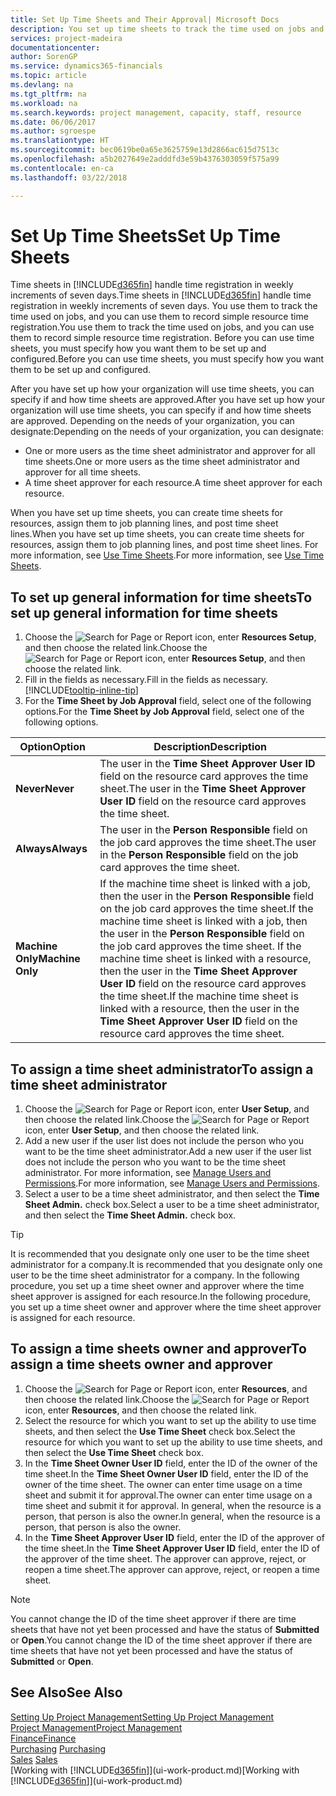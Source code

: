 ```yaml
---
title: Set Up Time Sheets and Their Approval| Microsoft Docs
description: You set up time sheets to track the time used on jobs and using resources, helping you with project management, staffing, and capacity
services: project-madeira
documentationcenter: 
author: SorenGP
ms.service: dynamics365-financials
ms.topic: article
ms.devlang: na
ms.tgt_pltfrm: na
ms.workload: na
ms.search.keywords: project management, capacity, staff, resource
ms.date: 06/06/2017
ms.author: sgroespe
ms.translationtype: HT
ms.sourcegitcommit: bec0619be0a65e3625759e13d2866ac615d7513c
ms.openlocfilehash: a5b2027649e2adddfd3e59b4376303059f575a99
ms.contentlocale: en-ca
ms.lasthandoff: 03/22/2018

---
```

# <a name="set-up-time-sheets"></a><span data-ttu-id="e4907-103">Set Up Time Sheets</span><span class="sxs-lookup"><span data-stu-id="e4907-103">Set Up Time Sheets</span></span>
<span data-ttu-id="e4907-104">Time sheets in [!INCLUDE[d365fin](includes/d365fin_md.md)] handle time registration in weekly increments of seven days.</span><span class="sxs-lookup"><span data-stu-id="e4907-104">Time sheets in [!INCLUDE[d365fin](includes/d365fin_md.md)] handle time registration in weekly increments of seven days.</span></span> <span data-ttu-id="e4907-105">You use them to track the time used on jobs, and you can use them to record simple resource time registration.</span><span class="sxs-lookup"><span data-stu-id="e4907-105">You use them to track the time used on jobs, and you can use them to record simple resource time registration.</span></span> <span data-ttu-id="e4907-106">Before you can use time sheets, you must specify how you want them to be set up and configured.</span><span class="sxs-lookup"><span data-stu-id="e4907-106">Before you can use time sheets, you must specify how you want them to be set up and configured.</span></span>

<span data-ttu-id="e4907-107">After you have set up how your organization will use time sheets, you can specify if and how time sheets are approved.</span><span class="sxs-lookup"><span data-stu-id="e4907-107">After you have set up how your organization will use time sheets, you can specify if and how time sheets are approved.</span></span> <span data-ttu-id="e4907-108">Depending on the needs of your organization, you can designate:</span><span class="sxs-lookup"><span data-stu-id="e4907-108">Depending on the needs of your organization, you can designate:</span></span>

* <span data-ttu-id="e4907-109">One or more users as the time sheet administrator and approver for all time sheets.</span><span class="sxs-lookup"><span data-stu-id="e4907-109">One or more users as the time sheet administrator and approver for all time sheets.</span></span>
* <span data-ttu-id="e4907-110">A time sheet approver for each resource.</span><span class="sxs-lookup"><span data-stu-id="e4907-110">A time sheet approver for each resource.</span></span>

<span data-ttu-id="e4907-111">When you have set up time sheets, you can create time sheets for resources, assign them to job planning lines, and post time sheet lines.</span><span class="sxs-lookup"><span data-stu-id="e4907-111">When you have set up time sheets, you can create time sheets for resources, assign them to job planning lines, and post time sheet lines.</span></span> <span data-ttu-id="e4907-112">For more information, see [Use Time Sheets](projects-how-use-time-sheets.md).</span><span class="sxs-lookup"><span data-stu-id="e4907-112">For more information, see [Use Time Sheets](projects-how-use-time-sheets.md).</span></span>

## <a name="to-set-up-general-information-for-time-sheets"></a><span data-ttu-id="e4907-113">To set up general information for time sheets</span><span class="sxs-lookup"><span data-stu-id="e4907-113">To set up general information for time sheets</span></span>
1. <span data-ttu-id="e4907-114">Choose the ![Search for Page or Report](media/ui-search/search_small.png "Search for Page or Report icon") icon, enter **Resources Setup**, and then choose the related link.</span><span class="sxs-lookup"><span data-stu-id="e4907-114">Choose the ![Search for Page or Report](media/ui-search/search_small.png "Search for Page or Report icon") icon, enter **Resources Setup**, and then choose the related link.</span></span>  
2. <span data-ttu-id="e4907-115">Fill in the fields as necessary.</span><span class="sxs-lookup"><span data-stu-id="e4907-115">Fill in the fields as necessary.</span></span> [!INCLUDE[tooltip-inline-tip](includes/tooltip-inline-tip_md.md)]
3. <span data-ttu-id="e4907-116">For the **Time Sheet by Job Approval** field, select one of the following options.</span><span class="sxs-lookup"><span data-stu-id="e4907-116">For the **Time Sheet by Job Approval** field, select one of the following options.</span></span>

| <span data-ttu-id="e4907-117">Option</span><span class="sxs-lookup"><span data-stu-id="e4907-117">Option</span></span> | <span data-ttu-id="e4907-118">Description</span><span class="sxs-lookup"><span data-stu-id="e4907-118">Description</span></span> |
| --- | --- |
| <span data-ttu-id="e4907-119">**Never**</span><span class="sxs-lookup"><span data-stu-id="e4907-119">**Never**</span></span> |<span data-ttu-id="e4907-120">The user in the **Time Sheet Approver User ID** field on the resource card approves the time sheet.</span><span class="sxs-lookup"><span data-stu-id="e4907-120">The user in the **Time Sheet Approver User ID** field on the resource card approves the time sheet.</span></span> |
| <span data-ttu-id="e4907-121">**Always**</span><span class="sxs-lookup"><span data-stu-id="e4907-121">**Always**</span></span> |<span data-ttu-id="e4907-122">The user in the **Person Responsible** field on the job card approves the time sheet.</span><span class="sxs-lookup"><span data-stu-id="e4907-122">The user in the **Person Responsible** field on the job card approves the time sheet.</span></span> |
| <span data-ttu-id="e4907-123">**Machine Only**</span><span class="sxs-lookup"><span data-stu-id="e4907-123">**Machine Only**</span></span> |<span data-ttu-id="e4907-124">If the machine time sheet is linked with a job, then the user in the **Person Responsible** field on the job card approves the time sheet.</span><span class="sxs-lookup"><span data-stu-id="e4907-124">If the machine time sheet is linked with a job, then the user in the **Person Responsible** field on the job card approves the time sheet.</span></span> <span data-ttu-id="e4907-125">If the machine time sheet is linked with a resource, then the user in the **Time Sheet Approver User ID** field on the resource card approves the time sheet.</span><span class="sxs-lookup"><span data-stu-id="e4907-125">If the machine time sheet is linked with a resource, then the user in the **Time Sheet Approver User ID** field on the resource card approves the time sheet.</span></span> |

## <a name="to-assign-a-time-sheet-administrator"></a><span data-ttu-id="e4907-126">To assign a time sheet administrator</span><span class="sxs-lookup"><span data-stu-id="e4907-126">To assign a time sheet administrator</span></span>
1. <span data-ttu-id="e4907-127">Choose the ![Search for Page or Report](media/ui-search/search_small.png "Search for Page or Report icon") icon, enter **User Setup**, and then choose the related link.</span><span class="sxs-lookup"><span data-stu-id="e4907-127">Choose the ![Search for Page or Report](media/ui-search/search_small.png "Search for Page or Report icon") icon, enter **User Setup**, and then choose the related link.</span></span>  
2. <span data-ttu-id="e4907-128">Add a new user if the user list does not include the person who you want to be the time sheet administrator.</span><span class="sxs-lookup"><span data-stu-id="e4907-128">Add a new user if the user list does not include the person who you want to be the time sheet administrator.</span></span> <span data-ttu-id="e4907-129">For more information, see [Manage Users and Permissions](ui-how-users-permissions.md).</span><span class="sxs-lookup"><span data-stu-id="e4907-129">For more information, see [Manage Users and Permissions](ui-how-users-permissions.md).</span></span>
3. <span data-ttu-id="e4907-130">Select a user to be a time sheet administrator, and then select the **Time Sheet Admin.** check box.</span><span class="sxs-lookup"><span data-stu-id="e4907-130">Select a user to be a time sheet administrator, and then select the **Time Sheet Admin.** check box.</span></span>  

> [!TIP]  
>   <span data-ttu-id="e4907-131">It is recommended that you designate only one user to be the time sheet administrator for a company.</span><span class="sxs-lookup"><span data-stu-id="e4907-131">It is recommended that you designate only one user to be the time sheet administrator for a company.</span></span> <span data-ttu-id="e4907-132">In the following procedure, you set up a time sheet owner and approver where the time sheet approver is assigned for each resource.</span><span class="sxs-lookup"><span data-stu-id="e4907-132">In the following procedure, you set up a time sheet owner and approver where the time sheet approver is assigned for each resource.</span></span>  

## <a name="to-assign-a-time-sheets-owner-and-approver"></a><span data-ttu-id="e4907-133">To assign a time sheets owner and approver</span><span class="sxs-lookup"><span data-stu-id="e4907-133">To assign a time sheets owner and approver</span></span>
1. <span data-ttu-id="e4907-134">Choose the ![Search for Page or Report](media/ui-search/search_small.png "Search for Page or Report icon") icon, enter **Resources**, and then choose the related link.</span><span class="sxs-lookup"><span data-stu-id="e4907-134">Choose the ![Search for Page or Report](media/ui-search/search_small.png "Search for Page or Report icon") icon, enter **Resources**, and then choose the related link.</span></span>
2. <span data-ttu-id="e4907-135">Select the resource for which you want to set up the ability to use time sheets, and then select the **Use Time Sheet** check box.</span><span class="sxs-lookup"><span data-stu-id="e4907-135">Select the resource for which you want to set up the ability to use time sheets, and then select the **Use Time Sheet** check box.</span></span>  
3. <span data-ttu-id="e4907-136">In the **Time Sheet Owner User ID** field, enter the ID of the owner of the time sheet.</span><span class="sxs-lookup"><span data-stu-id="e4907-136">In the **Time Sheet Owner User ID** field, enter the ID of the owner of the time sheet.</span></span> <span data-ttu-id="e4907-137">The owner can enter time usage on a time sheet and submit it for approval.</span><span class="sxs-lookup"><span data-stu-id="e4907-137">The owner can enter time usage on a time sheet and submit it for approval.</span></span> <span data-ttu-id="e4907-138">In general, when the resource is a person, that person is also the owner.</span><span class="sxs-lookup"><span data-stu-id="e4907-138">In general, when the resource is a person, that person is also the owner.</span></span>  
4. <span data-ttu-id="e4907-139">In the **Time Sheet Approver User ID** field, enter the ID of the approver of the time sheet.</span><span class="sxs-lookup"><span data-stu-id="e4907-139">In the **Time Sheet Approver User ID** field, enter the ID of the approver of the time sheet.</span></span> <span data-ttu-id="e4907-140">The approver can approve, reject, or reopen a time sheet.</span><span class="sxs-lookup"><span data-stu-id="e4907-140">The approver can approve, reject, or reopen a time sheet.</span></span>  

> [!NOTE]  
>   <span data-ttu-id="e4907-141">You cannot change the ID of the time sheet approver if there are time sheets that have not yet been processed and have the status of **Submitted** or **Open**.</span><span class="sxs-lookup"><span data-stu-id="e4907-141">You cannot change the ID of the time sheet approver if there are time sheets that have not yet been processed and have the status of **Submitted** or **Open**.</span></span>

## <a name="see-also"></a><span data-ttu-id="e4907-142">See Also</span><span class="sxs-lookup"><span data-stu-id="e4907-142">See Also</span></span>
[<span data-ttu-id="e4907-143">Setting Up Project Management</span><span class="sxs-lookup"><span data-stu-id="e4907-143">Setting Up Project Management</span></span>](projects-setup-projects.md)  
[<span data-ttu-id="e4907-144">Project Management</span><span class="sxs-lookup"><span data-stu-id="e4907-144">Project Management</span></span>](projects-manage-projects.md)  
[<span data-ttu-id="e4907-145">Finance</span><span class="sxs-lookup"><span data-stu-id="e4907-145">Finance</span></span>](finance.md)  
<span data-ttu-id="e4907-146">[Purchasing](purchasing-manage-purchasing.md)       </span><span class="sxs-lookup"><span data-stu-id="e4907-146">[Purchasing](purchasing-manage-purchasing.md)       </span></span>  
<span data-ttu-id="e4907-147">[Sales](sales-manage-sales.md)    </span><span class="sxs-lookup"><span data-stu-id="e4907-147">[Sales](sales-manage-sales.md)    </span></span>  
<span data-ttu-id="e4907-148">[Working with [!INCLUDE[d365fin](includes/d365fin_md.md)]](ui-work-product.md)</span><span class="sxs-lookup"><span data-stu-id="e4907-148">[Working with [!INCLUDE[d365fin](includes/d365fin_md.md)]](ui-work-product.md)</span></span>  

